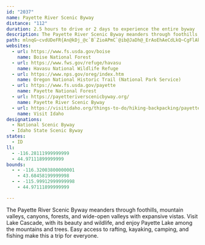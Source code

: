 ```yaml
---
id: "2037"
name: Payette River Scenic Byway
distance: "112"
duration: 2.5 hours to drive or 2 days to experience the entire byway
description: The Payette River Scenic Byway meanders through foothills, mountain valleys, canyons, forests, and wide-open valleys with expansive vistas. Visit Lake Cascade, with its beauty and wildlife, and enjoy Payette Lake among the mountains and trees. Easy access to rafting, kayaking, camping, and fishing make this a trip for everyone.
path: mlnqG~cvdUDeFR{An@kDj_@c`B`ZioAPmC`@ib@JaDh@_ErAoEhAeCdLkQ~CgFlAkCxAgFb@{BZ_DTaFNi|@OmHq@mFuEoWuAgJw@iDuAsCyBmDc@kAOqAKiBDgE]qAa@m@wAmD_@eC?iExAkFNyB?_AEaAy@kESmBQ_GYuBcAsFe@mAi@y@mAmAoA_AyEsCgB_B_HwHyBeCqAqBWo@o@}A[kBAw@F{@Hg@r@sBHsA]qAs@eA[gAQ_F?uEp@oM?wBe@oC}@gCUiCg@mCEi@Bq@^m@^Y|A]XSd@m@lAsDhA_CX]~@a@~@w@\u@J_ACm@_@wB?uAHq@Z_AzCiFd@i@RShAMbF^~@E^SX_@Xm@n@eC^w@|@_AnOwH`Bk@pB_@|HgA~qAaQta@aG|Gm@lImAzCi@hBg@~@m@j@m@x@uAf@}@j@qCNgDBaGNcC|AiMRgDf@{Qh@aFh@uCrDoM`L{_@vBaG~AoClEgF~m@eq@~DuFbAsB~AaEbAyCn@qC~BiPtJsx@fDi`@nAkTBkDSiGUaSCeFKoAs@mCeA_M|JiBxOQtCDvAPjKfC`CE`BSvJkBp~@wZjZoJbE_A|H}@`e@GziCVfUEdEc@`TcFjxAq^tGqCne@m[nDeBvBq@xDm@lAGdSErmDPbDc@dC_ApHiDvAi@vDg@dBEnjAfE`D^lGdBbBVrSFtaA?ppARvsAG|A]r@[h@k@vKmM|iAcrAlKiKpFyE|GgFxJqGbFuCdKaFjGeCpNsE`KaCpGkA~JoAtGk@dOi@~KApL`@xzCzNtDPjODlKe@hE_@pMoB`GuA|g@eNhIiB`IoA`Ek@tKgA|Nw@~GGxu@@hpDb@hEm@lE_C|AcBzBsD~G}UbBoDn@mAnAkA~CqB`Ac@bLoB`UcDzJkAhCSbCLh@XnBdAfBzAhAvAn@f@nAp@rALrAGxByAr@q@n@kAlEeOtAkCrAoAdp@u_@xCgAbCm@hCCxKbBrE@|SmCrbAuKfXgDdIy@hB?pEh@hBn@hCfBr@x@jAdBxRra@|@tA~ChDpBxA|Y~LpGxCxB|Aha@p\fKzIhClBlBr@zAXpA?pAOr@Q\OdAu@dn@yk@tRwTnZac@xj@{y@hBmDlTe^~PiZdIwMvMcUfDyEfEkExDiCbCqAbFsB`Dy@hC_@nCSlw@YtPSzuAf@jP@vPIzj@Zhi@ArgARv}@l@~f@AjCFbGj@fGfAdF~AhJhErs@jg@`MfHtKtE`KbD|@ZpGvAjYhHpIfBfRvEnGhA~HhBt^bJpmCvz@t\`KjFpBdCnBbBlBhA~AfBjDd@lAbAdEdCbMLpCItBmAnGGhB@n@~@bETxAAbCi@jE?hB|@jJJrCBrGJr@d@lA|@jBrAtFXfB?zDYdDBdBW~AKtDnCnIbBpCtAlB|@p@~@R^A|@U~AaAd@E`AJnA`@lFfFbAp@xC?tA[n@@`ADlCl@`ClAjC~EVZ|@h@fGQx@F|Cj@lB~AxAr@|GXbAX^\hCtDx@~AbBxGTfDS`IFj@Pj@TZpCrBrA~Cd@l@|@v@hFfBr@t@j@jAf@vBPd@|AzB^r@Lf@`AdKL`F~@tEh@rANvAE`BgA`Fq@vEOhDDdENlBTdBh@rBn@lBvAlCtAfBdA~@zEpCbHhD|@X~Bb@jJWlDVbDt@zG|CbFfAxAPfDFtCQfDg@rA_ArAkB^cA~AmG`AgCf@_AhBwB`GaE~BmAvWyK~JoCxBWrB?lKpAhD?fFq@zDsA~WcMfB_@lHo@fCa@nCs@pEgB~BqAt@s@v@mAxCsGxAwAjY}MnBgAb@c@xAaCp@mCfAsId@{@x@y@vAQhAFtAVnBdApAfArBrCdA`CNp@Hr@EpAO~@c@hA_C|DmA~Co@nCc@lCS~BAxDHlBTxAnBxGrCtFp@x@t@r@bAp@`A`@pEvAdAl@jFhEdBbAzF`B|BlAjB|ClB`FtAzBbPdKhA`Ad@dANj@FxBWrBe@fBS~ACx@@nANlAXdAd@lA|BnCd@R~Af@fCPh@Rh@^n@j@hAbCr@~@~@|@pBz@z@RrAbAz@rApCnFt@~BXdCCrAKrA}@zDUfBDjBRdA^dA|@hAt@\bBA~V_AvA@jCXzDlAbCh@bFh@~CHpEDj[q@pMRnBJzA`@t@p@bEhGlAhAzBtA`A\xBj@~f@hFrAFrBEfBUrHqB|D{@hBSvBIhFb@|EfBnRrLxALzFeArA^`P|J`H|CvD~BrAhAdBdAh@JxAD|ASfCyA~AsAxAw@tBYvBLbAb@xA~@xG|FfDbC|@b@t@P|CDhGaAfB?~OxAhAd@~E`EfAl@nAj@bAL|@EjB_@x@[lBsAlFeFbAe@z@KfBVt@l@b@~@p@lC`A`Fx@xBdAfBtBjCbC~AdDfAvCb@tTlCxF`@lA?|AQxDiA|CyBpG_GbAq@nBi@xBYjr@i@pBYzAmAfBsCtAoCt@w@vGeCl@Yd@g@`AmBtAyEZk@fAoAbBq@x@EdAJvAr@tDrCvAp@^F`A?bBShBe@zAEnB`AbC|CtAr@t\lJ~B^fBH~AAvAShA]bDaBzB_AxAS~Jg@xAe@x@e@lAsAd@_AdCmI`A{BhAeAhAe@rA?j@JvExAfEZbCSlHsBxCk@vCKrEh@lC`AxEzCx@\|@Px@?tAShAk@h@c@x@{AlAkErBkJtA_DbBwBtLgKdBuBxNc[hBgClFyFlCuHdAaBpFaEr@Ut@IdD?dCKjCy@jCc@n@BhB`@lDbBpIr@tAt@R\Nl@h@tL?`DN|@n@n@XRhANrFYvC`@bCrBbF~Fx@l@xAj@fHx@fAd@t@t@jApCbFzJvAlDd@xBLtBBvBOxBShHPjB\dAb@l@XPzC`@bA^hDlDfCfB|BrA|DpCnAjAtAzBlAhDb@hCr@lHZxAd@hApCxEbB~AhCzAbCb@rBLxCLlDA~@WvBaAdCwAlDy@rCaApHgF~BeAfCYdB@`AP|Fd@xBd@lFfEfEtBlD^jDP`DjA|CxA~MzHdFfGvAvAvGjFvE~ChB|AhB`CzIzNrBfC~BxBnAz@zFjBdB\fCCjNsEfE{B|EwBbAStAG|D@bDd@hA\nRbItPxH|Af@zFp@nE@hLyAxCOr@DfIhAjBv@tDrC~BzB|@xAdBvD~ApF|AfJlBlJhD`NtB`HnItT|ArDnAhBbBpAj@R`Dl@`Jt@x@LdA^fKzKzArBTl@d@pBxAnIr@lCnArCvFhIjI`KhAxBfGbSxAxFXzB~@lT~AdYx@fFr@rCnBdGhAzBxAxA|A|@n@RrBR|Ge@rALnAb@vBtBzAjA`GrCr@j@lDbDnRnS|BpBx@`@bCx@`CXx@?fDY`VgErBGdBRr@RhAf@hAhAn@z@|EzJfCdEpLjQ~@bAvBfAxAXjADf@?~AW|BgAxRwN~DqD`FuDxAw@lBm@xBg@nBQbXe@nJ_@lIAfBh@ZVrArBlF|SXp@n@~@`Ar@zBXfC?~APjItDxA`@bDb@~B?bD]|Bs@tC{AdGaEnB_AdCk@|@G`C@~AVxAt@|E`FlBpCbAjAfDfC|At@`Cp@tAVbCFhCM`B]bBg@xE_CzGsDdCkBvBaC~NqVbCuChA}@rBkAxBo@rB_@~CKlDXlBh@t@Z|Ar@p@b@nA|@bAl@~@r@`CbBp@f@tBtAjClBXNzAfAtf@z\hE~BfCz@pGrA|KfBtFlAdd@~H`GlArVxL|CrAlCl@pJ~AdAVdAf@|A~@|@~@bJ|MtElFhDdD|BbBtAd@bCX|AA|Cs@zQ{IbDkBbBaBlEgKxAaCvWmVnB{BjEyFnAeAnAg@|BQbBRl@Vz@Zl@b@j@h@h@p@p@~@fAhBn@tAh@pAb@bBh@bDDhBY~OHlBn@pF|@zFX`CZ`B^fA^z@d@x@h@h@j@f@\Xh@P^Hd@Td@JXDvF~@xBd@lA^r@^d@Z`At@nAlApEtGz@n@nAn@r@TrBPnJe@jA@lBb@bC~Ah@r@x@~A~@fAx@zAhBrClBnBhC`BbDjA`HZvBVtEfAx@f@vFlGhCxDb@rAh@rCvA`Mz@lEtApClCzBtA`@nBBjD_@|Be@rBMt@@|B^|CpAxA`AbAdArFtLdBfFv@~AnE`IhLzQhEtH|@zBtB~GpF|NbBpCnAfAtAr@lA\fCFbKaB`C?lCd@zAr@lA`AbDzE|BjG|ElLbB|BxFxE`BfC`CpE`D`EbCrBlDpBdC~@vBh@lGbA|BfArBpB~CbFrAfBfGvExAdBb@t@~@~BlFjSrA|DbBlC`A`AlAx@lCx@~@LbBHlBYxAi@tOuHlCgAbSqEhCOlDF~Bd@pHlBdANl@HfAFpA?p@A~@Ib@GlB]lCo@tFwAxFwAfAU`AMnCMV?tEDhADj@CdEGdEGtFEvLM`C@X@Z?nD@x@BB?dCRrCRrCZbQfBvFj@tFf@nFn@bSlBrN~ArBHbDS`V}CjCG|AXxAl@lBnAt@t@~AzChAlDR|AXlEBhJPpBx@fEb@pAj@fA`ExGvFrSbAbDnArBbGlH|@nAlApCjAnEdMp_@r@xAzCrE~h@tr@xDtDzZpVtDnBlBn@~Ab@fBNnXA~ELjAJlDdAfDtC~AlBtAdCfd@~eAtB~CpAlArBzAnCn@rDLvXsCxE]vEOdIEl\Lnl@j@~mAN|ANvAX|EzB
websites:
  - url: https://www.fs.usda.gov/boise
    name: Boise National Forest
  - url: https://www.fws.gov/refuge/havasu
    name: Havasu National Wildlife Refuge
  - url: https://www.nps.gov/oreg/index.htm
    name: Oregon National Historic Trail (National Park Service)
  - url: https://www.fs.usda.gov/payette
    name: Payette National Forest
  - url: https://payetteriverscenicbyway.org/
    name: Payette River Scenic Byway
  - url: https://visitidaho.org/things-to-do/hiking-backpacking/payette-river-scenic-byway/
    name: Visit Idaho
designations:
  - National Scenic Byway
  - Idaho State Scenic Byway
states:
  - ID
ll:
  - -116.28111999999999
  - 44.97111899999999
bounds:
  - - -116.32003800000001
    - 43.68458199999998
  - - -115.99912999999998
    - 44.97111899999999

---
```


The Payette River Scenic Byway meanders through foothills, mountain valleys, canyons, forests, and wide-open valleys with expansive vistas. Visit Lake Cascade, with its beauty and wildlife, and enjoy Payette Lake among the mountains and trees. Easy access to rafting, kayaking, camping, and fishing make this a trip for everyone.
